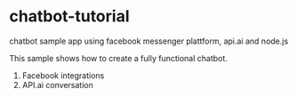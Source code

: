 # chatbot-tutorial
chatbot sample app using facebook messenger plattform, api.ai and node.js

This sample shows how to create a fully functional chatbot.


1. Facebook integrations
2. API.ai conversation
